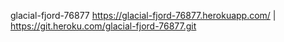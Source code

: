 glacial-fjord-76877
https://glacial-fjord-76877.herokuapp.com/ | https://git.heroku.com/glacial-fjord-76877.git